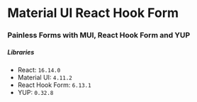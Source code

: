 # Material UI React Hook Form

### Painless Forms with MUI, React Hook Form and YUP

##### Libraries
* React: `16.14.0`
* Material UI: `4.11.2`
* React Hook Form: `6.13.1`
* YUP: `0.32.8`
